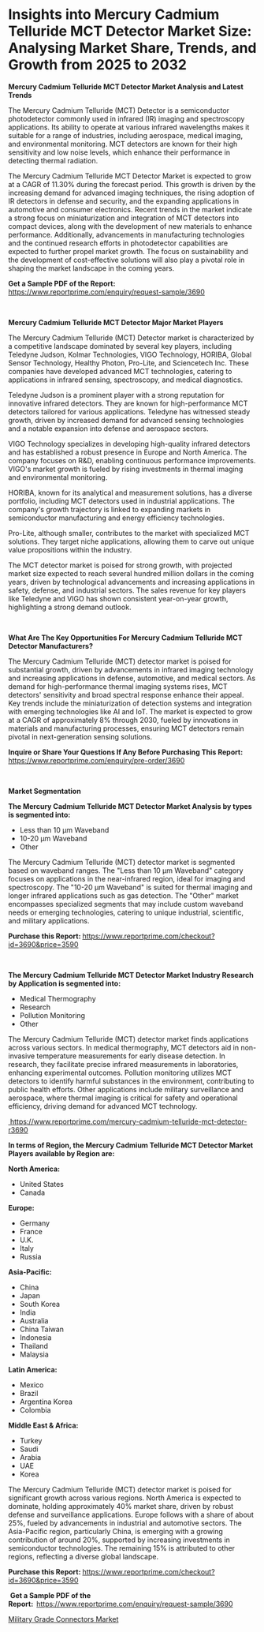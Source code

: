<p><h1>Insights into Mercury Cadmium Telluride MCT Detector Market Size: Analysing Market Share, Trends, and Growth from 2025 to 2032</h1></p><p><strong>Mercury Cadmium Telluride MCT Detector Market Analysis and Latest Trends</strong></p>
<p><p>The Mercury Cadmium Telluride (MCT) Detector is a semiconductor photodetector commonly used in infrared (IR) imaging and spectroscopy applications. Its ability to operate at various infrared wavelengths makes it suitable for a range of industries, including aerospace, medical imaging, and environmental monitoring. MCT detectors are known for their high sensitivity and low noise levels, which enhance their performance in detecting thermal radiation.</p><p>The Mercury Cadmium Telluride MCT Detector Market is expected to grow at a CAGR of 11.30% during the forecast period. This growth is driven by the increasing demand for advanced imaging techniques, the rising adoption of IR detectors in defense and security, and the expanding applications in automotive and consumer electronics. Recent trends in the market indicate a strong focus on miniaturization and integration of MCT detectors into compact devices, along with the development of new materials to enhance performance. Additionally, advancements in manufacturing technologies and the continued research efforts in photodetector capabilities are expected to further propel market growth. The focus on sustainability and the development of cost-effective solutions will also play a pivotal role in shaping the market landscape in the coming years.</p></p>
<p><strong>Get a Sample PDF of the Report:&nbsp;</strong> <a href="https://www.reportprime.com/enquiry/request-sample/3690?utm_campaign=3195&utm_medium=2&utm_source=Github&utm_content=ia&utm_term=18032025&utm_id=mercury-cadmium-telluride-mct-detector">https://www.reportprime.com/enquiry/request-sample/3690</a></p>
<p>&nbsp;</p>
<p><strong>Mercury Cadmium Telluride MCT Detector Major Market Players</strong></p>
<p><p>The Mercury Cadmium Telluride (MCT) Detector market is characterized by a competitive landscape dominated by several key players, including Teledyne Judson, Kolmar Technologies, VIGO Technology, HORIBA, Global Sensor Technology, Healthy Photon, Pro-Lite, and Sciencetech Inc. These companies have developed advanced MCT technologies, catering to applications in infrared sensing, spectroscopy, and medical diagnostics.</p><p>Teledyne Judson is a prominent player with a strong reputation for innovative infrared detectors. They are known for high-performance MCT detectors tailored for various applications. Teledyne has witnessed steady growth, driven by increased demand for advanced sensing technologies and a notable expansion into defense and aerospace sectors.</p><p>VIGO Technology specializes in developing high-quality infrared detectors and has established a robust presence in Europe and North America. The company focuses on R&D, enabling continuous performance improvements. VIGO's market growth is fueled by rising investments in thermal imaging and environmental monitoring.</p><p>HORIBA, known for its analytical and measurement solutions, has a diverse portfolio, including MCT detectors used in industrial applications. The company's growth trajectory is linked to expanding markets in semiconductor manufacturing and energy efficiency technologies.</p><p>Pro-Lite, although smaller, contributes to the market with specialized MCT solutions. They target niche applications, allowing them to carve out unique value propositions within the industry.</p><p>The MCT detector market is poised for strong growth, with projected market size expected to reach several hundred million dollars in the coming years, driven by technological advancements and increasing applications in safety, defense, and industrial sectors. The sales revenue for key players like Teledyne and VIGO has shown consistent year-on-year growth, highlighting a strong demand outlook.</p></p>
<p>&nbsp;</p>
<p><strong>What Are The Key Opportunities For Mercury Cadmium Telluride MCT Detector Manufacturers?</strong></p>
<p><p>The Mercury Cadmium Telluride (MCT) detector market is poised for substantial growth, driven by advancements in infrared imaging technology and increasing applications in defense, automotive, and medical sectors. As demand for high-performance thermal imaging systems rises, MCT detectors' sensitivity and broad spectral response enhance their appeal. Key trends include the miniaturization of detection systems and integration with emerging technologies like AI and IoT. The market is expected to grow at a CAGR of approximately 8% through 2030, fueled by innovations in materials and manufacturing processes, ensuring MCT detectors remain pivotal in next-generation sensing solutions.</p></p>
<p><strong>Inquire or Share Your Questions If Any Before Purchasing This Report:</strong> <a href="https://www.reportprime.com/enquiry/pre-order/3690?utm_campaign=3195&utm_medium=2&utm_source=Github&utm_content=ia&utm_term=18032025&utm_id=mercury-cadmium-telluride-mct-detector">https://www.reportprime.com/enquiry/pre-order/3690</a></p>
<p>&nbsp;</p>
<p><strong>Market Segmentation</strong></p>
<p><strong>The Mercury Cadmium Telluride MCT Detector Market Analysis by types is segmented into:</strong></p>
<p><ul><li>Less than 10 µm Waveband</li><li>10-20 µm Waveband</li><li>Other</li></ul></p>
<p><p>The Mercury Cadmium Telluride (MCT) detector market is segmented based on waveband ranges. The "Less than 10 µm Waveband" category focuses on applications in the near-infrared region, ideal for imaging and spectroscopy. The "10-20 µm Waveband" is suited for thermal imaging and longer infrared applications such as gas detection. The "Other" market encompasses specialized segments that may include custom waveband needs or emerging technologies, catering to unique industrial, scientific, and military applications.</p></p>
<p><strong>Purchase this Report:&nbsp;</strong><a href="https://www.reportprime.com/checkout?id=3690&price=3590&utm_campaign=3195&utm_medium=2&utm_source=Github&utm_content=ia&utm_term=18032025&utm_id=mercury-cadmium-telluride-mct-detector">https://www.reportprime.com/checkout?id=3690&price=3590</a></p>
<p>&nbsp;</p>
<p><strong>The Mercury Cadmium Telluride MCT Detector Market Industry Research by Application is segmented into:</strong></p>
<p><ul><li>Medical Thermography</li><li>Research</li><li>Pollution Monitoring</li><li>Other</li></ul></p>
<p><p>The Mercury Cadmium Telluride (MCT) detector market finds applications across various sectors. In medical thermography, MCT detectors aid in non-invasive temperature measurements for early disease detection. In research, they facilitate precise infrared measurements in laboratories, enhancing experimental outcomes. Pollution monitoring utilizes MCT detectors to identify harmful substances in the environment, contributing to public health efforts. Other applications include military surveillance and aerospace, where thermal imaging is critical for safety and operational efficiency, driving demand for advanced MCT technology.</p></p>
<p><a href="https://www.reportprime.com/mercury-cadmium-telluride-mct-detector-r3690?utm_campaign=3195&utm_medium=2&utm_source=Github&utm_content=ia&utm_term=18032025&utm_id=mercury-cadmium-telluride-mct-detector">&nbsp;https://www.reportprime.com/mercury-cadmium-telluride-mct-detector-r3690</a></p>
<p><strong>In terms of Region, the Mercury Cadmium Telluride MCT Detector Market Players available by Region are:</strong></p>
<p>
    <p> <strong> North America: </strong>
        <ul>
            <li>United States</li>
            <li>Canada</li>
        </ul>
        </p> 
    <p> <strong> Europe: </strong>
        <ul>
            <li>Germany</li>
            <li>France</li>
            <li>U.K.</li>
            <li>Italy</li>
            <li>Russia</li>
        </ul>
        </p> 
    <p> <strong> Asia-Pacific: </strong>
        <ul>
            <li>China</li>
            <li>Japan</li>
            <li>South Korea</li>
            <li>India</li>
            <li>Australia</li>
            <li>China Taiwan</li>
            <li>Indonesia</li>
            <li>Thailand</li>
            <li>Malaysia</li>
        </ul>
        </p> 
    <p> <strong> Latin America: </strong>
        <ul>
            <li>Mexico</li>
            <li>Brazil</li>
            <li>Argentina Korea</li>
            <li>Colombia</li>
        </ul>
        </p> 
    <p> <strong> Middle East & Africa: </strong>
        <ul>
            <li>Turkey</li>
            <li>Saudi</li>
            <li>Arabia</li>
            <li>UAE</li>
            <li>Korea</li>
        </ul>
    </p>
    </p>
<p><p>The Mercury Cadmium Telluride (MCT) detector market is poised for significant growth across various regions. North America is expected to dominate, holding approximately 40% market share, driven by robust defense and surveillance applications. Europe follows with a share of about 25%, fueled by advancements in industrial and automotive sectors. The Asia-Pacific region, particularly China, is emerging with a growing contribution of around 20%, supported by increasing investments in semiconductor technologies. The remaining 15% is attributed to other regions, reflecting a diverse global landscape.</p></p>
<p><strong>Purchase this Report: </strong><a href="https://www.reportprime.com/checkout?id=3690&price=3590&utm_campaign=3195&utm_medium=2&utm_source=Github&utm_content=ia&utm_term=18032025&utm_id=mercury-cadmium-telluride-mct-detector">https://www.reportprime.com/checkout?id=3690&price=3590</a></p>
<p>&nbsp;<strong>Get a Sample PDF of the Report:&nbsp;&nbsp;</strong><a href="https://www.reportprime.com/enquiry/request-sample/3690?utm_campaign=3195&utm_medium=2&utm_source=Github&utm_content=ia&utm_term=18032025&utm_id=mercury-cadmium-telluride-mct-detector">https://www.reportprime.com/enquiry/request-sample/3690</a></p>
<p><strong></strong></p>
<p><p><a href="https://github.com/akramisabtu/Market-Research-Report-List-1/blob/main/military-grade-connectors-market.md?utm_campaign=3195&utm_medium=2&utm_source=Github&utm_content=ia&utm_term=18032025&utm_id=mercury-cadmium-telluride-mct-detector">Military Grade Connectors Market</a></p></p>